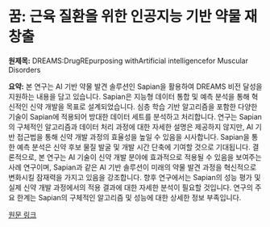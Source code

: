 # 꿈: 근육 질환을 위한 인공지능 기반 약물 재창출

**원제목:** DREAMS:DrugREpurposing withArtificial intelligencefor Muscular Disorders

**요약:** 본 연구는 AI 기반 약물 발견 솔루션인 Sapian을 활용하여 DREAMS 비전 달성을 지원하는 내용을 담고 있습니다. Sapian은 지능형 데이터 통합 및 예측 분석을 통해 혁신적인 신약 개발을 목표로 설계되었습니다.  심층 학습 기반 알고리즘을 포함한 다양한 기술이 Sapian에 적용되어 방대한 데이터 세트를 분석하고 처리합니다.  연구는 Sapian의 구체적인 알고리즘과 데이터 처리 과정에 대한 자세한 설명은 제공하지 않지만, AI 기반 접근법을 통해 신약 개발 과정의 효율성을 높일 수 있음을 시사합니다.  Sapian을 통한 예측 분석은 신약 후보 물질 발굴 및 개발 시간 단축에 기여할 것으로 기대됩니다.  결론적으로, 본 연구는 AI 기술이 신약 개발 분야에 효과적으로 적용될 수 있음을 보여주는 사례 연구이며,  Sapian과 같은 AI 기반 솔루션이 미래의 약물 발견 과정을 혁신적으로 변화시킬 잠재력을 가지고 있음을 강조합니다.  향후 연구에서는 Sapian의 성능 평가 및  실제 신약 개발 과정에서의 적용 결과에 대한 자세한 분석이 필요할 것입니다.  연구의 주요 한계는 Sapian의 구체적인 알고리즘 및 성능에 대한 상세한 정보 부족입니다.

[원문 링크](https://drugrepocentral.scienceopen.com/document_file/8d3bc354-2365-4e74-8891-c3ad86f7c675/ScienceOpenPreprint/Review%20DREAMS.pdf)
